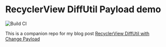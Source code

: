 # RecyclerView DiffUtil Payload demo


![Build CI](https://github.com/jshvarts/DiffUtilPayloadDemo/workflows/Build%20CI/badge.svg)

This is a companion repo for my blog post [RecyclerView DiffUtil with Change Payload](https://www.valueof.io/blog/recyclerview-diffutil-change-payloads)

